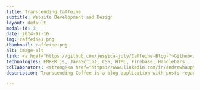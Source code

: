 ```yaml
---
title: Transcending Caffeine
subtitle: Website Development and Design
layout: default
modal-id: 3
date: 2014-07-16
img: caffeine1.png
thumbnail: caffeine.png
alt: image-alt
link: <a href="https://github.com/jessica-joly/Caffeine-Blog-">Github</a>
technologies: EMBER.js, JavaScript, CSS, HTML, Firebase, Handlebars
collaborators: <strong><a href="https://www.linkedin.com/in/andrewhaupt2015">Andrew Haupt</a></strong>
description: Transcending Coffee is a blog application with posts regarding various caffeine subjects. The posts are pre-populated with data from a coffee lorem ipsum generator. Users can also create/update/delete posts and add comments to each. They also have the ability to update and delete individual comments.

---
```

